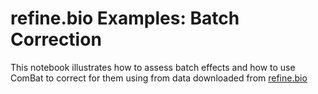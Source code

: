 # __refine.bio Examples: Batch Correction__
This notebook illustrates how to assess batch effects and how to use
ComBat to correct for them using from data downloaded from [refine.bio](refine.bio.org)
